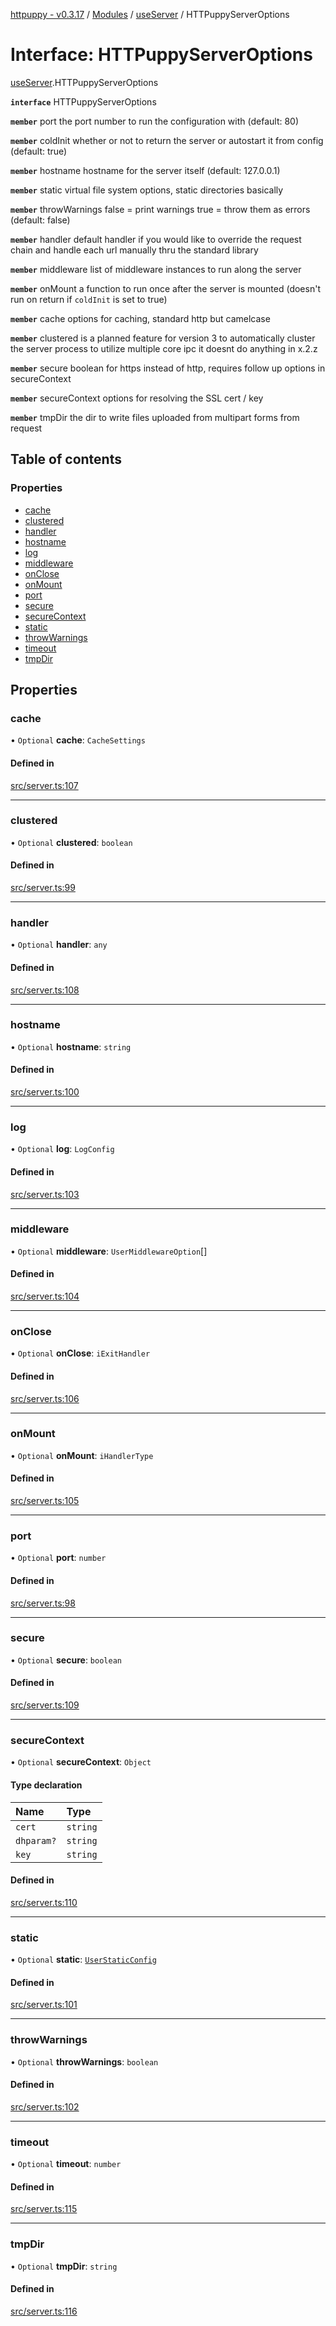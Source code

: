 [httpuppy - v0.3.17](../README.md) / [Modules](../modules.md) / [useServer](../modules/useServer.md) / HTTPuppyServerOptions

# Interface: HTTPuppyServerOptions

[useServer](../modules/useServer.md).HTTPuppyServerOptions

**`interface`** HTTPuppyServerOptions

**`member`** port the port number to run the configuration with (default: 80)

**`member`** coldInit whether or not to return the server or autostart it from config (default: true)

**`member`** hostname hostname for the server itself (default: 127.0.0.1)

**`member`** static virtual file system options, static directories basically

**`member`** throwWarnings false = print warnings true = throw them as errors (default: false)

**`member`** handler default handler if you would like to override the request chain and handle each url manually thru the standard library

**`member`** middleware list of middleware instances to run along the server

**`member`** onMount a function to run once after the server is mounted (doesn't run on return if `coldInit` is set to true)

**`member`** cache options for caching, standard http but camelcase

**`member`** clustered is a planned feature for version 3 to automatically cluster the server process to utilize multiple core ipc it doesnt do anything in x.2.z

**`member`** secure boolean for https instead of http, requires follow up options in secureContext

**`member`** secureContext options for resolving the SSL cert / key

**`member`** tmpDir the dir to write files uploaded from multipart forms from request

## Table of contents

### Properties

- [cache](useServer.HTTPuppyServerOptions.md#cache)
- [clustered](useServer.HTTPuppyServerOptions.md#clustered)
- [handler](useServer.HTTPuppyServerOptions.md#handler)
- [hostname](useServer.HTTPuppyServerOptions.md#hostname)
- [log](useServer.HTTPuppyServerOptions.md#log)
- [middleware](useServer.HTTPuppyServerOptions.md#middleware)
- [onClose](useServer.HTTPuppyServerOptions.md#onclose)
- [onMount](useServer.HTTPuppyServerOptions.md#onmount)
- [port](useServer.HTTPuppyServerOptions.md#port)
- [secure](useServer.HTTPuppyServerOptions.md#secure)
- [secureContext](useServer.HTTPuppyServerOptions.md#securecontext)
- [static](useServer.HTTPuppyServerOptions.md#static)
- [throwWarnings](useServer.HTTPuppyServerOptions.md#throwwarnings)
- [timeout](useServer.HTTPuppyServerOptions.md#timeout)
- [tmpDir](useServer.HTTPuppyServerOptions.md#tmpdir)

## Properties

### cache

• `Optional` **cache**: `CacheSettings`

#### Defined in

[src/server.ts:107](https://github.com/abschill/httpuppy/blob/4904c0b/src/server.ts#L107)

___

### clustered

• `Optional` **clustered**: `boolean`

#### Defined in

[src/server.ts:99](https://github.com/abschill/httpuppy/blob/4904c0b/src/server.ts#L99)

___

### handler

• `Optional` **handler**: `any`

#### Defined in

[src/server.ts:108](https://github.com/abschill/httpuppy/blob/4904c0b/src/server.ts#L108)

___

### hostname

• `Optional` **hostname**: `string`

#### Defined in

[src/server.ts:100](https://github.com/abschill/httpuppy/blob/4904c0b/src/server.ts#L100)

___

### log

• `Optional` **log**: `LogConfig`

#### Defined in

[src/server.ts:103](https://github.com/abschill/httpuppy/blob/4904c0b/src/server.ts#L103)

___

### middleware

• `Optional` **middleware**: `UserMiddlewareOption`[]

#### Defined in

[src/server.ts:104](https://github.com/abschill/httpuppy/blob/4904c0b/src/server.ts#L104)

___

### onClose

• `Optional` **onClose**: `iExitHandler`

#### Defined in

[src/server.ts:106](https://github.com/abschill/httpuppy/blob/4904c0b/src/server.ts#L106)

___

### onMount

• `Optional` **onMount**: `iHandlerType`

#### Defined in

[src/server.ts:105](https://github.com/abschill/httpuppy/blob/4904c0b/src/server.ts#L105)

___

### port

• `Optional` **port**: `number`

#### Defined in

[src/server.ts:98](https://github.com/abschill/httpuppy/blob/4904c0b/src/server.ts#L98)

___

### secure

• `Optional` **secure**: `boolean`

#### Defined in

[src/server.ts:109](https://github.com/abschill/httpuppy/blob/4904c0b/src/server.ts#L109)

___

### secureContext

• `Optional` **secureContext**: `Object`

#### Type declaration

| Name | Type |
| :------ | :------ |
| `cert` | `string` |
| `dhparam?` | `string` |
| `key` | `string` |

#### Defined in

[src/server.ts:110](https://github.com/abschill/httpuppy/blob/4904c0b/src/server.ts#L110)

___

### static

• `Optional` **static**: [`UserStaticConfig`](../modules/useServer.md#userstaticconfig)

#### Defined in

[src/server.ts:101](https://github.com/abschill/httpuppy/blob/4904c0b/src/server.ts#L101)

___

### throwWarnings

• `Optional` **throwWarnings**: `boolean`

#### Defined in

[src/server.ts:102](https://github.com/abschill/httpuppy/blob/4904c0b/src/server.ts#L102)

___

### timeout

• `Optional` **timeout**: `number`

#### Defined in

[src/server.ts:115](https://github.com/abschill/httpuppy/blob/4904c0b/src/server.ts#L115)

___

### tmpDir

• `Optional` **tmpDir**: `string`

#### Defined in

[src/server.ts:116](https://github.com/abschill/httpuppy/blob/4904c0b/src/server.ts#L116)
